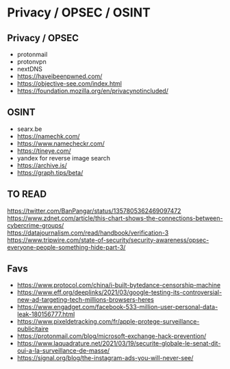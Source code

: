 # Privacy / OPSEC / OSINT

## Privacy / OPSEC

- protonmail
- protonvpn
- nextDNS
- https://haveibeenpwned.com/
- https://objective-see.com/index.html
- https://foundation.mozilla.org/en/privacynotincluded/

## OSINT

- searx.be
- https://namechk.com/
- https://www.namecheckr.com/
- https://tineye.com/
- yandex for reverse image search
- https://archive.is/
- https://graph.tips/beta/

## TO READ

https://twitter.com/BanPangar/status/1357805362469097472
https://www.zdnet.com/article/this-chart-shows-the-connections-between-cybercrime-groups/
https://datajournalism.com/read/handbook/verification-3
https://www.tripwire.com/state-of-security/security-awareness/opsec-everyone-people-something-hide-part-3/

## Favs

- https://www.protocol.com/china/i-built-bytedance-censorship-machine
- https://www.eff.org/deeplinks/2021/03/google-testing-its-controversial-new-ad-targeting-tech-millions-browsers-heres
- https://www.engadget.com/facebook-533-million-user-personal-data-leak-180156777.html
- https://www.pixeldetracking.com/fr/apple-protege-surveillance-publicitaire
- https://protonmail.com/blog/microsoft-exchange-hack-prevention/
- https://www.laquadrature.net/2021/03/19/securite-globale-le-senat-dit-oui-a-la-surveillance-de-masse/
- https://signal.org/blog/the-instagram-ads-you-will-never-see/
